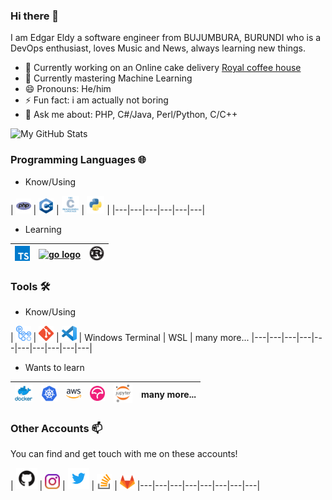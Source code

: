 ### Hi there 👋

I am Edgar Eldy a software engineer from BUJUMBURA, BURUNDI who is a DevOps enthusiast, loves Music and News, always learning new things.

- 🔭 Currently working on an Online cake delivery [Royal coffee house](https://royalcoffeehouse.net)
- 🌱 Currently mastering Machine Learning
- 😄 Pronouns: He/him
- ⚡ Fun fact: i am actually not boring
- 💬 Ask me about: PHP, C#/Java, Perl/Python, C/C++

![My GitHub Stats](https://github-readme-stats.vercel.app/api?username=EdgarEldy&show_icons=true&include_all_commits=true)


### Programming Languages 🌐

- Know/Using

| [<img src="https://raw.githubusercontent.com/github/explore/cfd26557025b2ccaa2d3d25f3e518e29ebea05c5/topics/php/php.png" alt="v logo" width="24">](https://php.net/) | [<img src="https://raw.githubusercontent.com/github/explore/80688e429a7d4ef2fca1e82350fe8e3517d3494d/topics/cpp/cpp.png" alt="cpp logo" width="24">](https://isocpp.org/)  |  [<img src="https://raw.githubusercontent.com/github/explore/80688e429a7d4ef2fca1e82350fe8e3517d3494d/topics/c/c.png" alt="c logo" width="28">](http://www.open-std.org/jtc1/sc22/wg14/) |  [<img src="https://raw.githubusercontent.com/github/explore/80688e429a7d4ef2fca1e82350fe8e3517d3494d/topics/python/python.png" alt="python logo" width="28">](https://www.python.org/) |
|---|---|---|---|---|---|

- Learning

| [<img src="https://raw.githubusercontent.com/github/explore/80688e429a7d4ef2fca1e82350fe8e3517d3494d/topics/typescript/typescript.png" alt="ts logo" width="24">](https://www.typescriptlang.org/) | [<img src="https://raw.githubusercontent.com/Delta456/Delta456/master/img/golang.png" alt="go logo" width="38">](https://golang.org/) | [<img src="https://raw.githubusercontent.com/github/explore/80688e429a7d4ef2fca1e82350fe8e3517d3494d/topics/rust/rust.png" alt="rust logo" width="24">](https://www.rust-lang.org/)|
|---|---|---|

### Tools 🛠️

- Know/Using

| [<img src="https://raw.githubusercontent.com/EdgarEldy/EdgarEldy/master/img/actions.png" alt="actions logo" width="24">](https://github.com/features/actions) | [<img src="https://raw.githubusercontent.com/EdgarEldy/EdgarEldy/master/img/git.png" alt="git logo" width="24">](https://git-scm.com/) | [<img src="https://raw.githubusercontent.com/EdgarEldy/EdgarEldy/master/img/vscode.png" alt="vscode logo" width="24">](https://code.visualstudio.com/) | Windows Terminal | WSL | many more...
|---|---|---|---|---|---|---|---|---|---|

- Wants to learn

| [<img src="https://raw.githubusercontent.com/github/explore/80688e429a7d4ef2fca1e82350fe8e3517d3494d/topics/docker/docker.png" alt="docker logo" width="28">](https://www.docker.com/) |[<img src="https://raw.githubusercontent.com/github/explore/80688e429a7d4ef2fca1e82350fe8e3517d3494d/topics/kubernetes/kubernetes.png" alt="kubernetes logo" width="26">](https://kubernetes.io/) | [<img src="https://raw.githubusercontent.com/EdgarEldy/EdgarEldy/master/img/aws.png" alt="aws logo" width="24">](https://aws.amazon.com/) | [<img src="https://raw.githubusercontent.com/EdgarEldy/EdgarEldy/master/img/codecov.png" alt="codecov logo" width="24">](https://codecov.io/)| [<img src="https://raw.githubusercontent.com/EdgarEldy/EdgarEldy/master/img/jupyter_notebook.png" alt="jupyter notebook logo" width="30">](https://jupyter.org/)| many more...
|---|---|---|---|---|---|

### Other Accounts 📫

You can find and get touch with me on these accounts!

| [<img src="https://raw.githubusercontent.com/EdgarEldy/EdgarEldy/master/img/github.png" alt="github logo" width="34">](https://github.com/EdgarEldy) | [<img src="https://raw.githubusercontent.com/EdgarEldy/EdgarEldy/master/img/instagram.jpg" alt="instagram logo" width="24">](https://www.instagram.com/edgareldy/) | [<img src="https://raw.githubusercontent.com/EdgarEldy/EdgarEldy/master/img/twitter.png" alt="twitter logo" width="34">](https://twitter.com/EdgarEldy) | [<img src="https://raw.githubusercontent.com/EdgarEldy/EdgarEldy/master/img/stack.svg" alt="stack logo" width="24">](https://stackoverflow.com/users/7906962/edgar-eldy) | [<img src="https://raw.githubusercontent.com/EdgarEldy/EdgarEldy/master/img/gitlab.png" alt="gitlab logo" width="24">](https://gitlab.com/EdgarEldy)
|---|---|---|---|---|---|---|---|

